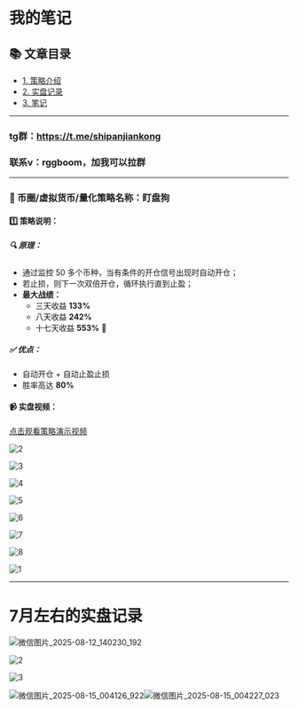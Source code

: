 # 我的笔记

## 📚 文章目录
- [1. 策略介绍](策略介绍)
- [2. 实盘记录](实盘记录)
- [3. 笔记](笔记)

---

### tg群：https://t.me/shipanjiankong

### 联系v：rggboom，加我可以拉群
-----------

### 🧠 币圈/虚拟货币/量化策略名称：盯盘狗

#### 1️⃣ 策略说明：

##### 🔍 原理：

- 通过监控 50 多个币种，当有条件的开仓信号出现时自动开仓；
- 若止损，则下一次双倍开仓，循环执行直到止盈；
- **最大战绩：**
	- 三天收益 **133%**
	- 八天收益 **242%**
	- 十七天收益 **553%** 🚀

##### ✅ 优点：

- 自动开仓 + 自动止盈止损
- 胜率高达 **80%**

#### 📹 实盘视频：

[点击观看策略演示视频](../DingPanDog/img/1.MP4)





![2](../DingPanDog/img/2.png)

![3](../DingPanDog/img/3.png)

![4](../DingPanDog/img/4.png)

![5](../DingPanDog/img/5.jpg)

![6](../DingPanDog/img/6.jpg)

![7](../DingPanDog/img/7.jpg)

![8](../DingPanDog/img/8.jpg)

![1](../DingPanDog/img/1.jpg)

--------

# 7月左右的实盘记录

![微信图片_2025-08-12_140230_192](../DingPanDog/img/微信图片_2025-08-12_140230_192.jpg)

![2](../DingPanDog/img/2.jpg)

![3](../DingPanDog/img/微信图片_2025-08-15_004234_533.jpg)

![微信图片_2025-08-15_004126_922](../DingPanDog/img/微信图片_2025-08-15_004126_922.jpg)![微信图片_2025-08-15_004227_023](../DingPanDog/img/微信图片_2025-08-15_004056_761.jpg)
